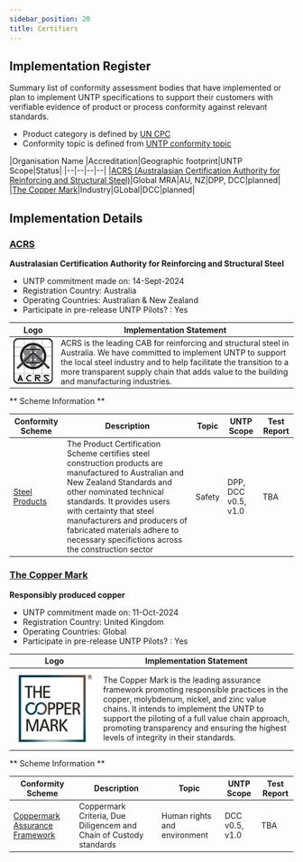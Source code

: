 ```yaml
---
sidebar_position: 20
title: Certifiers
---
```


## Implementation Register

Summary list of conformity assessment bodies that have implemented or plan to implement UNTP specifications to support their customers with verifiable evidence of product or process conformity against relevant standards. 

* Product category is defined by [UN CPC](https://unstats.un.org/unsd/classifications/Econ/cpc)
* Conformity topic is defined from [UNTP conformity topic](https://test.uncefact.org/vocabulary/untp/core/0/conformityTopicCode)


|Organisation Name |Accreditation|Geographic footprint|UNTP Scope|Status|
|--|--|--|--|
|[ACRS (Australasian Certification Authority for Reinforcing and Structural Steel)](#acrs)|Global MRA|AU, NZ|DPP, DCC|planned| 
|[The Copper Mark](#the-copper-mark)|Industry|GLobal|DCC|planned| 


## Implementation Details


### [ACRS](https://steelcertification.com)

**Australasian Certification Authority for Reinforcing and Structural Steel**

* UNTP commitment made on:  14-Sept-2024
* Registration Country: Australia
* Operating Countries: Australian & New Zealand
* Participate in pre-release UNTP Pilots? : Yes

|Logo|Implementation Statement|
|--|--|
|![Logo](../../implementations/steelcertification.com/logo.png) | ACRS is the leading CAB for reinforcing and structural steel in Australia. We have committed to implement UNTP to support the local steel industry and to help facilitate the transition to a more transparent supply chain that adds value to the building and manufacturing industries. |

** Scheme Information **

|Conformity Scheme|Description|Topic|UNTP Scope|Test Report|
|--|--|--|--|--|
|[Steel Products](https://ghgprotocol.org/)|The Product Certification Scheme certifies steel construction products are manufactured to Australian and New Zealand Standards and other nominated technical standards. It provides users with certainty that steel manufacturers and producers of fabricated materials adhere to necessary specifictions across the construction sector|Safety|DPP, DCC v0.5, v1.0|TBA |

### [The Copper Mark](https://coppermark.org/)

**Responsibly produced copper**

* UNTP commitment made on:  11-Oct-2024
* Registration Country: United Kingdom
* Operating Countries: Global
* Participate in pre-release UNTP Pilots? : Yes

|Logo|Implementation Statement|
|--|--|
|![Logo](../../implementations/coppermark.org/logo.png) | The Copper Mark is the leading assurance framework promoting responsible practices in the copper, molybdenum, nickel, and zinc value chains. It intends to implement the UNTP to support the piloting of a full value chain approach, promoting transparency and ensuring the highest levels of integrity in their standards. |

** Scheme Information **

|Conformity Scheme|Description|Topic|UNTP Scope|Test Report|
|--|--|--|--|--|
|[Coppermark Assurance Framework](https://coppermark.org/standards/core-documents/)|Coppermark Criteria, Due Diligencem and Chain of Custody standards|Human rights and environment|DCC v0.5, v1.0|TBA |


